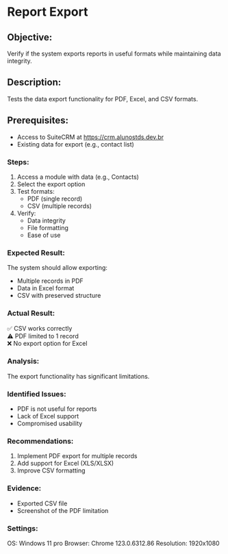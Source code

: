 # Report Export  
## Objective:  
Verify if the system exports reports in useful formats while maintaining data integrity.  

## Description:  
Tests the data export functionality for PDF, Excel, and CSV formats.  

## Prerequisites:  
- Access to SuiteCRM at https://crm.alunostds.dev.br  
- Existing data for export (e.g., contact list)  

### Steps:  
1. Access a module with data (e.g., Contacts)  
2. Select the export option  
3. Test formats:  
   - PDF (single record)  
   - CSV (multiple records)  
4. Verify:  
   - Data integrity  
   - File formatting  
   - Ease of use  

### Expected Result:  
The system should allow exporting:  
- Multiple records in PDF  
- Data in Excel format  
- CSV with preserved structure  

### Actual Result:  
✅ CSV works correctly  
⚠️ PDF limited to 1 record  
❌ No export option for Excel  

### Analysis:  
The export functionality has significant limitations.  

### Identified Issues:  
- PDF is not useful for reports  
- Lack of Excel support  
- Compromised usability  

### Recommendations:  
1. Implement PDF export for multiple records  
2. Add support for Excel (XLS/XLSX)  
3. Improve CSV formatting  

### Evidence:  
- Exported CSV file  
- Screenshot of the PDF limitation  

### Settings:  
OS: Windows 11 pro
Browser: Chrome 123.0.6312.86
Resolution: 1920x1080